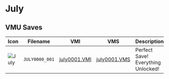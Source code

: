 # July

## VMU Saves

| Icon | Filename | VMI | VMS | Description |
|------|----------|-----|-----|-------------|
| ![July](../icons/JULY0000_001.GIF) | `JULY0000_001` | [july0001.VMI](july0001.VMI) | [july0001.VMS](july0001.VMS) | Perfect Save! Everything Unlocked!

